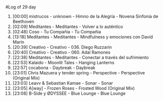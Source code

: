 #Log of 29 day

1. [00:00] mistrucos - unknown - Himno de la Alegría - Novena Sinfonía de Beethoven
1. [02:09] Meditantes - Meditantes - Volver a lo auténtico
1. [02:48] Coso - Tu Compañia - Tu Compañia
1. [13:18] Meditantes - Meditantes - Mindfulness y emociones con David Marín
1. [20:39] Creativo - Creativo - 036. Diego Ruzzarin
1. [20:40] Creativo - Creativo - 060. Adal Ramones
1. [22:38] Meditantes - Meditantes - Conectar a través del sufrimiento
1. [22:53] Kalaido - Moonlit Tales - Hanging Lanterns
1. [22:57] cocabona - Daybreak - Daybreak
1. [23:01] Chris Mazuera y tender spring - Perspective - Perspective (Original Mix)
1. [23:03] Leavv & Sebastian Kamae - Sonar - Sonar
1. [23:05] A[way] - Frozen Roses - Frosted Wood (Original Mix)
1. [23:08] B-Side y ØDYSSEE - Blue Lounge - Blue Lounge
